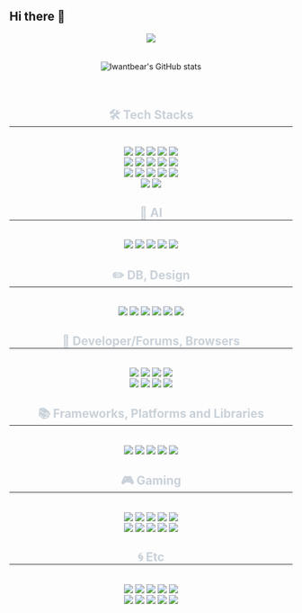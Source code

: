 ## Hi there 👋

<div align="center">
	<img src="https://capsule-render.vercel.app/api?type=cylinder&color=00fa9a&text=HH&fontAlignY=45&fontSize=40&height=150&animation=fadeIn&desc=Talk%20is%20cheap.%20Show%20me%20the%20code.&fontColor=9370db&descAlignY=70">
</div>

<br>
<br>

<div align="center">
  <img src="https://github-readme-stats.vercel.app/api?username=iwantbear&theme=aura&show_icons=true" alt="Iwantbear's GitHub stats">
</div>

<br>
<br>

<div align= "center">
    <h2 style="border-bottom: 1px solid #21262d; color: #c9d1d9;"> 🛠️ Tech Stacks </h2> <br> 
    <div style="margin: 0 auto; text-align: center;" align= "center"> <img src="https://img.shields.io/badge/Android-3DDC84?style=for-the-badge&logo=Android&logoColor=white">
          <img src="https://img.shields.io/badge/C-A8B9CC?style=for-the-badge&logo=C&logoColor=white">
          <img src="https://img.shields.io/badge/C++-00599C?style=for-the-badge&logo=C%2B%2B&logoColor=white">
          <img src="https://img.shields.io/badge/Docker-2496ED?style=for-the-badge&logo=Docker&logoColor=white">
          <img src="https://img.shields.io/badge/Git-F05032?style=for-the-badge&logo=Git&logoColor=white">
          <br/><img src="https://img.shields.io/badge/Github-181717?style=for-the-badge&logo=Github&logoColor=white">
          <img src="https://img.shields.io/badge/Flask-000000?style=for-the-badge&logo=Flask&logoColor=white">
          <img src="https://img.shields.io/badge/Java-007396?style=for-the-badge&logo=Java&logoColor=white">
          <img src="https://img.shields.io/badge/Javascript-F7DF1E?style=for-the-badge&logo=Javascript&logoColor=white">
          <img src="https://img.shields.io/badge/Keras-D00000?style=for-the-badge&logo=Keras&logoColor=white">
          <br/><img src="https://img.shields.io/badge/Linux-FCC624?style=for-the-badge&logo=Linux&logoColor=white">
          <img src="https://img.shields.io/badge/MySQL-4479A1?style=for-the-badge&logo=MySQL&logoColor=white">
          <img src="https://img.shields.io/badge/Notion-000000?style=for-the-badge&logo=Notion&logoColor=white">
          <img src="https://img.shields.io/badge/Python-3776AB?style=for-the-badge&logo=Python&logoColor=white">
          <img src="https://img.shields.io/badge/PyTorch-EE4C2C?style=for-the-badge&logo=PyTorch&logoColor=white">
          <br/><img src="https://img.shields.io/badge/Tensorflow-FF6F00?style=for-the-badge&logo=Tensorflow&logoColor=white">
          <img src="https://img.shields.io/badge/HTML5-E34F26?style=for-the-badge&logo=HTML5&logoColor=white">
          </div>
    </div>


<div align= "center">
    <h2 style="border-bottom: 1px solid #21262d; color: #c9d1d9;"> 👑  AI </h2> <br> 
    <div style="margin: 0 auto; text-align: center;" align= "center"> <img src="https://img.shields.io/badge/chatGPT-74aa9c?style=for-the-badge&logo=openai&logoColor=white">
          <img src="https://img.shields.io/badge/github_copilot-8957E5?style=for-the-badge&logo=github-copilot&logoColor=white">
          <img src="https://img.shields.io/badge/google%20assistant-4285F4?style=for-the-badge&logo=google%20assistant&logoColor=white">
          <img src="https://img.shields.io/badge/perplexity-000000?style=for-the-badge&logo=perplexity&logoColor=088F8F">
          <img src="https://img.shields.io/badge/google%20gemini-8E75B2?style=for-the-badge&logo=google%20gemini&logoColor=white">
          </div>
    </div>    
    
<div align= "center">
    <h2 style="border-bottom: 1px solid #21262d; color: #c9d1d9;"> ✏️ DB, Design </h2> <br> 
    <div style="margin: 0 auto; text-align: center;" align= "center"> <img src="https://img.shields.io/badge/MariaDB-003545?style=for-the-badge&logo=mariadb&logoColor=white">
          <img src="https://img.shields.io/badge/mysql-4479A1.svg?style=for-the-badge&logo=mysql&logoColor=white">
          <img src="https://img.shields.io/badge/sqlite-%2307405e.svg?style=for-the-badge&logo=sqlite&logoColor=white">
          <img src="https://img.shields.io/badge/adobe-%23FF0000.svg?style=for-the-badge&logo=adobe&logoColor=white">
          <img src="https://img.shields.io/badge/Canva-%2300C4CC.svg?style=for-the-badge&logo=Canva&logoColor=white">
          <img src="https://img.shields.io/badge/figma-%23F24E1E.svg?style=for-the-badge&logo=figma&logoColor=white">
          </div>
    </div>    

<div align= "center">
    <h2 style="border-bottom: 1px solid #21262d; color: #c9d1d9;"> 🔎 Developer/Forums, Browsers </h2> <br> 
    <div style="margin: 0 auto; text-align: center;" align= "center"> <img src="https://img.shields.io/badge/Kaggle-035a7d?style=for-the-badge&logo=kaggle&logoColor=white">
          <img src="https://img.shields.io/badge/Reddit-%23FF4500.svg?style=for-the-badge&logo=Reddit&logoColor=white">
          <img src="https://img.shields.io/badge/-Stackoverflow-FE7A16?style=for-the-badge&logo=stack-overflow&logoColor=white">
          <img src="https://img.shields.io/badge/Edge-0078D7?style=for-the-badge&logo=Microsoft-edge&logoColor=white">
          <br/><img src="https://img.shields.io/badge/Firefox-FF7139?style=for-the-badge&logo=Firefox-Browser&logoColor=white">
          <img src="https://img.shields.io/badge/Google%20Chrome-4285F4?style=for-the-badge&logo=GoogleChrome&logoColor=white">
          <img src="https://img.shields.io/badge/Safari-000000?style=for-the-badge&logo=Safari&logoColor=white">
          <img src="https://img.shields.io/badge/Tor-7D4698?style=for-the-badge&logo=Tor-Browser&logoColor=white">
          </div>
    </div>    

<div align= "center">
    <h2 style="border-bottom: 1px solid #21262d; color: #c9d1d9;"> 📚 Frameworks, Platforms and Libraries </h2> <br> 
    <div style="margin: 0 auto; text-align: center;" align= "center"> <img src="https://img.shields.io/badge/cuda-000000.svg?style=for-the-badge&logo=nVIDIA&logoColor=green">
          <img src="https://img.shields.io/badge/opencv-%23white.svg?style=for-the-badge&logo=opencv&logoColor=white">
          <img src="https://img.shields.io/badge/.NET-5C2D91?style=for-the-badge&logo=.net&logoColor=white">
          <img src="https://img.shields.io/badge/Anaconda-%2344A833.svg?style=for-the-badge&logo=anaconda&logoColor=white">
          <img src="https://img.shields.io/badge/scrapy-%2360a839.svg?style=for-the-badge&logo=scrapy&logoColor=d1d2d3">
          </div>
    </div>  
  
  <div align= "center">
    <h2 style="border-bottom: 1px solid #21262d; color: #c9d1d9;"> 🎮 Gaming </h2> <br> 
    <div style="margin: 0 auto; text-align: center;" align= "center"> <img src="https://img.shields.io/badge/AMD-%23000000.svg?style=for-the-badge&logo=amd&logoColor=white">
          <img src="https://img.shields.io/badge/battle.net-%2300AEFF.svg?style=for-the-badge&logo=battle.net&logoColor=white">
          <img src="https://img.shields.io/badge/ea-%23000000.svg?style=for-the-badge&logo=ea&logoColor=white">
          <img src="https://img.shields.io/badge/nVIDIA-%2376B900.svg?style=for-the-badge&logo=nVIDIA&logoColor=white">
          <img src="https://img.shields.io/badge/PSN-%230070D1.svg?style=for-the-badge&logo=Playstation&logoColor=white">
          <br/><img src="https://img.shields.io/badge/riotgames-D32936.svg?style=for-the-badge&logo=riotgames&logoColor=white">
          <img src="https://img.shields.io/badge/steam-%23000000.svg?style=for-the-badge&logo=steam&logoColor=white">
          <img src="https://img.shields.io/badge/xbox-%23107C10.svg?style=for-the-badge&logo=xbox&logoColor=white">
          <img src="https://img.shields.io/badge/Switch-E60012?style=for-the-badge&logo=nintendo-switch&logoColor=white">
          <img src="https://img.shields.io/badge/Wii-8B8B8B?style=for-the-badge&logo=wii&logoColor=white">
          </div>
    </div>  

  <div align= "center">
    <h2 style="border-bottom: 1px solid #21262d; color: #c9d1d9;"> 🌀 Etc </h2> <br> 
    <div style="margin: 0 auto; text-align: center;" align= "center"> <img src="https://img.shields.io/badge/bitcoin-2F3134?style=for-the-badge&logo=bitcoin&logoColor=white">
          <img src="https://img.shields.io/badge/Google%20Colab-%23F9A825.svg?style=for-the-badge&logo=googlecolab&logoColor=white">
          <img src="https://img.shields.io/badge/Eclipse-FE7A16.svg?style=for-the-badge&logo=Eclipse&logoColor=white">
          <img src="https://img.shields.io/badge/android%20studio-346ac1?style=for-the-badge&logo=android%20studio&logoColor=white">
          <img src="https://img.shields.io/badge/Oracle-F80000?style=for-the-badge&logo=oracle&logoColor=white">
          <br/><img src="https://img.shields.io/badge/AWS-%23FF9900.svg?style=for-the-badge&logo=amazon-aws&logoColor=white">
          <img src="https://img.shields.io/badge/Google%20Scholar-4285F4?style=for-the-badge&logo=google-scholar&logoColor=white">
          <img src="https://img.shields.io/badge/Wikipedia-%23000000.svg?style=for-the-badge&logo=wikipedia&logoColor=white">
          <img src="https://img.shields.io/badge/Reddit-%23FF4500.svg?style=for-the-badge&logo=Reddit&logoColor=white">
          <img src="https://img.shields.io/badge/Kaggle-035a7d?style=for-the-badge&logo=kaggle&logoColor=white">
          </div>
    </div>  
